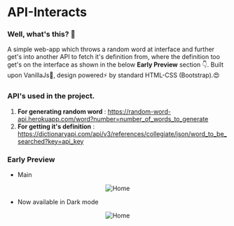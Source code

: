 # API-Interacts

### Well, what's this? 🤔
A simple web-app which throws a random word at interface and further get's into another API to fetch it's definition from, where the definition too get's on the interface as shown in the below **Early Preview** section 👇. Built upon VanillaJs🍦, design powered⚡ by standard HTML-CSS (Bootstrap).😍

### API's used in the project.
1. **For generating random word**  : https://random-word-api.herokuapp.com/word?number=number_of_words_to_generate 
2. **For getting it's definition** : https://dictionaryapi.com/api/v3/references/collegiate/json/word_to_be_searched?key=api_key

### Early Preview

- Main
<p align="center">
  <img src="https://i.ibb.co/DYVW8kP/screely-1610973108116.png" title="Home"/>
</p>

- Now available in Dark mode
<p align="center">
  <img src="https://i.ibb.co/DYVW8kP/screely-1610973108116.png" title="Home"/>
</p>
